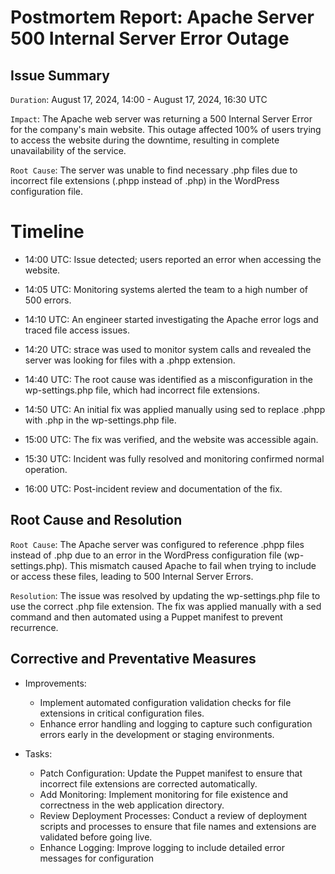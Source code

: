 
# Postmortem Report: Apache Server 500 Internal Server Error Outage



## Issue Summary
`Duration`: August 17, 2024, 14:00 - August 17, 2024, 16:30 UTC

`Impact`: The Apache web server was returning a 500 Internal Server Error for the company's main website. This outage affected 100% of users trying to access the website during the downtime, resulting in complete unavailability of the service.

`Root Cause`: The server was unable to find necessary .php files due to incorrect file extensions (.phpp instead of .php) in the WordPress configuration file.

# Timeline
- 14:00 UTC: Issue detected; users reported an error when accessing the website.

- 14:05 UTC: Monitoring systems alerted the team to a high number of 500 errors.

- 14:10 UTC: An engineer started investigating the Apache error logs and traced file access issues.

- 14:20 UTC: strace was used to monitor system calls and revealed the server was looking for files with a .phpp extension.

- 14:40 UTC: The root cause was identified as a misconfiguration in the wp-settings.php file, which had incorrect file extensions.

- 14:50 UTC: An initial fix was applied manually using sed to replace .phpp with .php in the wp-settings.php file.

- 15:00 UTC: The fix was verified, and the website was accessible again.

- 15:30 UTC: Incident was fully resolved and monitoring confirmed normal operation.

- 16:00 UTC: Post-incident review and documentation of the fix.
## Root Cause and Resolution

`Root Cause`: The Apache server was configured to reference .phpp files instead of .php due to an error in the WordPress configuration file (wp-settings.php). This mismatch caused Apache to fail when trying to include or access these files, leading to 500 Internal Server Errors.

`Resolution`: The issue was resolved by updating the wp-settings.php file to use the correct .php file extension. The fix was applied manually with a sed command and then automated using a Puppet manifest to prevent recurrence.

## Corrective and Preventative Measures
- Improvements:

    - Implement automated configuration validation checks for file extensions in critical configuration files.
    - Enhance error handling and logging to capture such configuration errors early in the development or staging environments.

- Tasks:

    - Patch Configuration: Update the Puppet manifest to ensure that incorrect file extensions are corrected automatically.
    - Add Monitoring: Implement monitoring for file existence and correctness in the web application directory.
    - Review Deployment Processes: Conduct a review of deployment scripts and processes to ensure that file names and extensions are validated before going live.
    - Enhance Logging: Improve logging to include detailed error messages for configuration 
